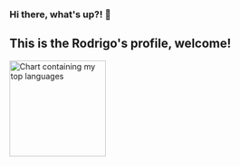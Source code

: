 ### Hi there, what's up?! 👋

## This is the Rodrigo's profile, welcome!
[<img src="Item de Portifólio V1.png" height="170" alt="Chart containing my top languages" />](https://github.com/icei-pucminas/pbe-pco-si-2021-1-ti-apn-8285100-prim)
